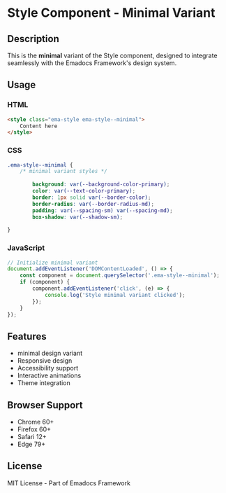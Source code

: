 # Style Component - Minimal Variant

## Description
This is the **minimal** variant of the Style component, designed to integrate seamlessly with the Emadocs Framework's design system.

## Usage

### HTML
```html
<style class="ema-style ema-style--minimal">
    Content here
</style>
```

### CSS
```css
.ema-style--minimal {
    /* minimal variant styles */
    
        background: var(--background-color-primary);
        color: var(--text-color-primary);
        border: 1px solid var(--border-color);
        border-radius: var(--border-radius-md);
        padding: var(--spacing-sm) var(--spacing-md);
        box-shadow: var(--shadow-sm);
    
}
```

### JavaScript
```javascript
// Initialize minimal variant
document.addEventListener('DOMContentLoaded', () => {
    const component = document.querySelector('.ema-style--minimal');
    if (component) {
        component.addEventListener('click', (e) => {
            console.log('Style minimal variant clicked');
        });
    }
});
```

## Features
- minimal design variant
- Responsive design
- Accessibility support
- Interactive animations
- Theme integration

## Browser Support
- Chrome 60+
- Firefox 60+
- Safari 12+
- Edge 79+

## License
MIT License - Part of Emadocs Framework
